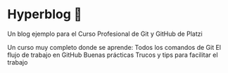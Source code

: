 # Hyperblog 💙
Un blog ejemplo para el Curso Profesional de Git y GitHub de Platzi

Un curso muy completo donde se aprende:
Todos los comandos de Git
El flujo de trabajo en GitHub
Buenas prácticas
Trucos y tips para facilitar el trabajo
